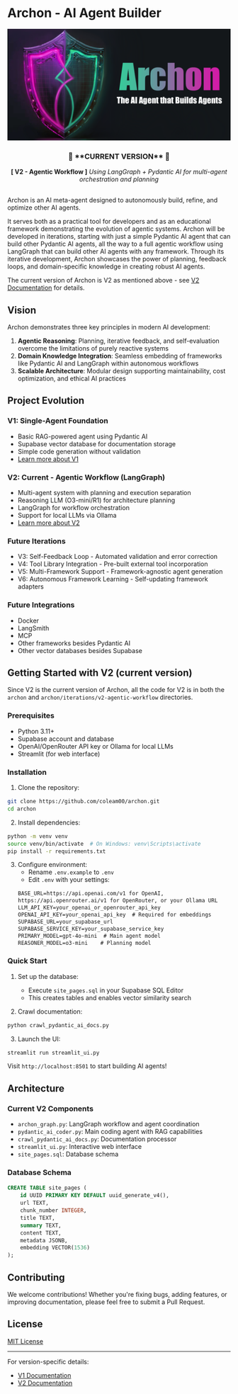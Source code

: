 # Archon - AI Agent Builder

<img src="public/Archon.png" alt="Archon Logo" />

<div align="center" style="margin-top: 20px;margin-bottom: 30px">

<h3>🚀 **CURRENT VERSION** 🚀</h3>

**[ V2 - Agentic Workflow ]**
*Using LangGraph + Pydantic AI for multi-agent orchestration and planning*

</div>

Archon is an AI meta-agent designed to autonomously build, refine, and optimize other AI agents. 

It serves both as a practical tool for developers and as an educational framework demonstrating the evolution of agentic systems.
Archon will be developed in iterations, starting with just a simple Pydantic AI agent that can build other Pydantic AI agents,
all the way to a full agentic workflow using LangGraph that can build other AI agents with any framework.
Through its iterative development, Archon showcases the power of planning, feedback loops, and domain-specific knowledge in creating robust AI agents.

The current version of Archon is V2 as mentioned above - see [V2 Documentation](iterations/v2-agentic-workflow/README.md) for details.

## Vision

Archon demonstrates three key principles in modern AI development:

1. **Agentic Reasoning**: Planning, iterative feedback, and self-evaluation overcome the limitations of purely reactive systems
2. **Domain Knowledge Integration**: Seamless embedding of frameworks like Pydantic AI and LangGraph within autonomous workflows
3. **Scalable Architecture**: Modular design supporting maintainability, cost optimization, and ethical AI practices

## Project Evolution

### V1: Single-Agent Foundation
- Basic RAG-powered agent using Pydantic AI
- Supabase vector database for documentation storage
- Simple code generation without validation
- [Learn more about V1](iterations/v1-single-agent/README.md)

### V2: Current - Agentic Workflow (LangGraph)
- Multi-agent system with planning and execution separation
- Reasoning LLM (O3-mini/R1) for architecture planning
- LangGraph for workflow orchestration
- Support for local LLMs via Ollama
- [Learn more about V2](iterations/v2-agentic-workflow/README.md)

### Future Iterations
- V3: Self-Feedback Loop - Automated validation and error correction
- V4: Tool Library Integration - Pre-built external tool incorporation
- V5: Multi-Framework Support - Framework-agnostic agent generation
- V6: Autonomous Framework Learning - Self-updating framework adapters

### Future Integrations
- Docker
- LangSmith
- MCP
- Other frameworks besides Pydantic AI
- Other vector databases besides Supabase

## Getting Started with V2 (current version)

Since V2 is the current version of Archon, all the code for V2 is in both the `archon` and `archon/iterations/v2-agentic-workflow` directories.

### Prerequisites
- Python 3.11+
- Supabase account and database
- OpenAI/OpenRouter API key or Ollama for local LLMs
- Streamlit (for web interface)

### Installation

1. Clone the repository:
```bash
git clone https://github.com/coleam00/archon.git
cd archon
```

2. Install dependencies:
```bash
python -m venv venv
source venv/bin/activate  # On Windows: venv\Scripts\activate
pip install -r requirements.txt
```

3. Configure environment:
   - Rename `.env.example` to `.env`
   - Edit `.env` with your settings:
   ```env
   BASE_URL=https://api.openai.com/v1 for OpenAI, https://api.openrouter.ai/v1 for OpenRouter, or your Ollama URL
   LLM_API_KEY=your_openai_or_openrouter_api_key
   OPENAI_API_KEY=your_openai_api_key  # Required for embeddings
   SUPABASE_URL=your_supabase_url
   SUPABASE_SERVICE_KEY=your_supabase_service_key
   PRIMARY_MODEL=gpt-4o-mini  # Main agent model
   REASONER_MODEL=o3-mini    # Planning model
   ```

### Quick Start

1. Set up the database:
   - Execute `site_pages.sql` in your Supabase SQL Editor
   - This creates tables and enables vector similarity search

2. Crawl documentation:
```bash
python crawl_pydantic_ai_docs.py
```

3. Launch the UI:
```bash
streamlit run streamlit_ui.py
```

Visit `http://localhost:8501` to start building AI agents!

## Architecture

### Current V2 Components
- `archon_graph.py`: LangGraph workflow and agent coordination
- `pydantic_ai_coder.py`: Main coding agent with RAG capabilities
- `crawl_pydantic_ai_docs.py`: Documentation processor
- `streamlit_ui.py`: Interactive web interface
- `site_pages.sql`: Database schema

### Database Schema
```sql
CREATE TABLE site_pages (
    id UUID PRIMARY KEY DEFAULT uuid_generate_v4(),
    url TEXT,
    chunk_number INTEGER,
    title TEXT,
    summary TEXT,
    content TEXT,
    metadata JSONB,
    embedding VECTOR(1536)
);
```

## Contributing

We welcome contributions! Whether you're fixing bugs, adding features, or improving documentation, please feel free to submit a Pull Request.

## License

[MIT License](LICENSE)

---

For version-specific details:
- [V1 Documentation](iterations/v1-single-agent/README.md)
- [V2 Documentation](iterations/v2-agentic-workflow/README.md)
